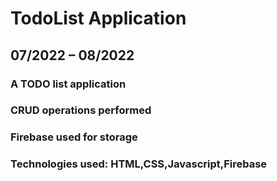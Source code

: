 # TodoList Application
## 07/2022 – 08/2022
### A TODO list application
### CRUD operations performed
### Firebase used for storage
### Technologies used: HTML,CSS,Javascript,Firebase
